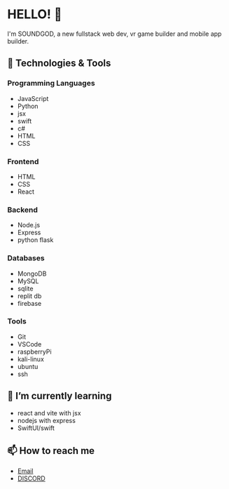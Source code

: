 # HELLO! 👋

I'm SOUNDGOD, a new fullstack web dev, vr game builder and mobile app builder.

## 🔧 Technologies & Tools

### Programming Languages
- JavaScript
- Python
- jsx
- swift
- c#
- HTML
- CSS

### Frontend
- HTML
- CSS
- React

### Backend
- Node.js
- Express
- python flask

### Databases
- MongoDB
- MySQL
- sqlite
- replit db
- firebase

### Tools
- Git
- VSCode
- raspberryPi
- kali-linux
- ubuntu
- ssh

## 🌱 I’m currently learning
- react and vite with jsx
- nodejs with express
- SwiftUI/swift

## 📫 How to reach me
- [Email](mailto:cbysket@gmail.com)
- [DISCORD](https://discord.com/users/1189624341302882487)

